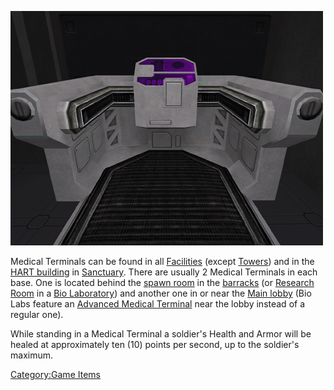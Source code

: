 ![](images/PSScreenShot0281.jpg "PSScreenShot0281.jpg")

Medical Terminals can be found in all
[Facilities](Facilities "wikilink") (except [Towers](Tower "wikilink"))
and in the [HART building](HART_building "wikilink") in
[Sanctuary](Sanctuary "wikilink"). There are usually 2 Medical Terminals
in each base. One is located behind the [spawn
room](spawn_room "wikilink") in the [barracks](barracks "wikilink") (or
[Research Room](Research_Room "wikilink") in a [Bio
Laboratory](Bio_Laboratory "wikilink")) and another one in or near the
[Main lobby](Main_lobby "wikilink") (Bio Labs feature an [Advanced
Medical Terminal](Advanced_Medical_Terminal "wikilink") near the lobby
instead of a regular one).

While standing in a Medical Terminal a soldier's Health and Armor will
be healed at approximately ten (10) points per second, up to the
soldier's maximum.

[Category:Game Items](Category:Game_Items "wikilink")
